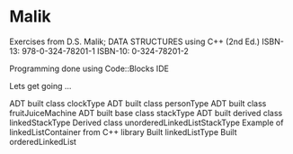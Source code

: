 # Malik

Exercises from D.S. Malik; DATA STRUCTURES using C++ (2nd Ed.)
ISBN-13: 978-0-324-78201-1
ISBN-10: 0-324-78201-2

Programming done using Code::Blocks IDE

Lets get going ...

ADT built class clockType
ADT built class personType 
ADT built class fruitJuiceMachine
ADT built base class stackType
ADT built derived class linkedStackType
Derived class unorderedLinkedListStackType
Example of linkedListContainer from C++ library <list>
Built linkedListType
Built orderedLinkedList
